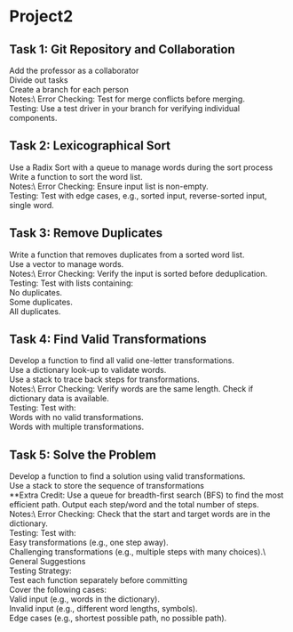 # Project2

## Task 1: Git Repository and Collaboration
Add the professor as a collaborator\
Divide out tasks\
Create a branch for each person\
Notes:\\
Error Checking: Test for merge conflicts before merging.\
Testing: Use a test driver in your branch for verifying individual components.

## Task 2: Lexicographical Sort
Use a Radix Sort with a queue to manage words during the sort process\
Write a function to sort the word list.\
Notes:\\
Error Checking: Ensure input list is non-empty.\
Testing: Test with edge cases, e.g., sorted input, reverse-sorted input, single word.

## Task 3: Remove Duplicates
Write a function that removes duplicates from a sorted word list.\
Use a vector to manage words.\
Notes:\\
Error Checking: Verify the input is sorted before deduplication.\
Testing: Test with lists containing:\
No duplicates.\
Some duplicates.\
All duplicates.

## Task 4: Find Valid Transformations
Develop a function to find all valid one-letter transformations.\
Use a dictionary look-up to validate words.\
Use a stack to trace back steps for transformations.\
Notes:\\
Error Checking: Verify words are the same length. Check if dictionary data is available.\
Testing: Test with:\
Words with no valid transformations.\
Words with multiple transformations.

## Task 5: Solve the Problem
Develop a function to find a solution using valid transformations.\
Use a stack to store the sequence of transformations\
**Extra Credit: Use a queue for breadth-first search (BFS) to find the most efficient path.
Output each step/word and the total number of steps.\
Notes:\\
Error Checking: Check that the start and target words are in the dictionary.\
Testing: Test with:\
Easy transformations (e.g., one step away).\
Challenging transformations (e.g., multiple steps with many choices).\\
General Suggestions\
Testing Strategy:\
Test each function separately before committing\
Cover the following cases:\
Valid input (e.g., words in the dictionary).\
Invalid input (e.g., different word lengths, symbols).\
Edge cases (e.g., shortest possible path, no possible path).
